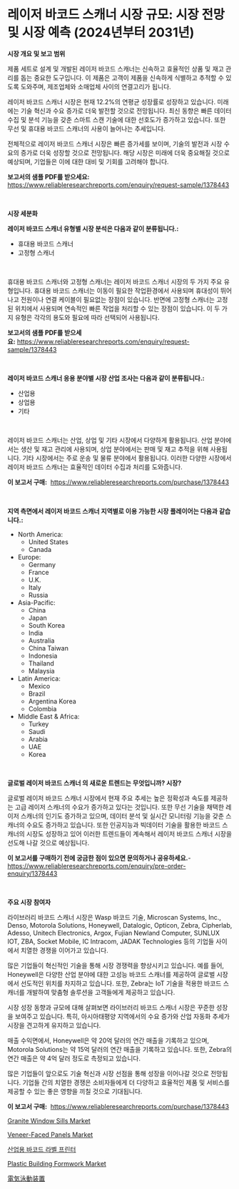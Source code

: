 <p><h1>레이저 바코드 스캐너 시장 규모: 시장 전망 및 시장 예측 (2024년부터 2031년)</h1></p><p><strong>시장 개요 및 보고 범위</strong></p>
<p><p>제품 세트로 설계 및 개발된 레이저 바코드 스캐너는 신속하고 효율적인 상품 및 재고 관리를 돕는 중요한 도구입니다. 이 제품은 고객이 제품을 신속하게 식별하고 추적할 수 있도록 도와주며, 제조업체와 소매업체 사이의 연결고리가 됩니다.</p><p>레이저 바코드 스캐너 시장은 현재 12.2%의 연평균 성장률로 성장하고 있습니다. 미래에는 기술 혁신과 수요 증가로 더욱 발전할 것으로 전망됩니다. 최신 동향은 빠른 데이터 수집 및 분석 기능을 갖춘 스마트 스캔 기술에 대한 선호도가 증가하고 있습니다. 또한 무선 및 휴대용 바코드 스캐너의 사용이 늘어나는 추세입니다.</p><p>전체적으로 레이저 바코드 스캐너 시장은 빠른 증가세를 보이며, 기술의 발전과 시장 수요의 증가로 더욱 성장할 것으로 전망됩니다. 해당 시장은 미래에 더욱 중요해질 것으로 예상되며, 기업들은 이에 대한 대비 및 기회를 고려해야 합니다.</p></p>
<p><strong>보고서의 샘플 PDF를 받으세요:</strong> <a href="https://www.reliableresearchreports.com/enquiry/request-sample/1378443">https://www.reliableresearchreports.com/enquiry/request-sample/1378443</a></p>
<p>&nbsp;</p>
<p><strong>시장 세분화</strong></p>
<p><strong>레이저 바코드 스캐너 유형별 시장 분석은 다음과 같이 분류됩니다.:</strong></p>
<p><ul><li>휴대용 바코드 스캐너</li><li>고정형 스캐너</li></ul></p>
<p>&nbsp;</p>
<p><p>휴대용 바코드 스캐너와 고정형 스캐너는 레이저 바코드 스캐너 시장의 두 가지 주요 유형입니다. 휴대용 바코드 스캐너는 이동이 필요한 작업환경에서 사용되며 휴대성이 뛰어나고 전원이나 연결 케이블이 필요없는 장점이 있습니다. 반면에 고정형 스캐너는 고정된 위치에서 사용되며 연속적인 빠른 작업을 처리할 수 있는 장점이 있습니다. 이 두 가지 유형은 각각의 용도와 필요에 따라 선택되어 사용됩니다.</p></p>
<p><strong>보고서의 샘플 PDF를 받으세요:</strong>&nbsp;<a href="https://www.reliableresearchreports.com/enquiry/request-sample/1378443">https://www.reliableresearchreports.com/enquiry/request-sample/1378443</a></p>
<p>&nbsp;</p>
<p><strong> 레이저 바코드 스캐너 응용 분야별 시장 산업 조사는 다음과 같이 분류됩니다.:</strong></p>
<p><ul><li>산업용</li><li>상업용</li><li>기타</li></ul></p>
<p>&nbsp;</p>
<p><p>레이저 바코드 스캐너는 산업, 상업 및 기타 시장에서 다양하게 활용됩니다. 산업 분야에서는 생산 및 재고 관리에 사용되며, 상업 분야에서는 판매 및 재고 추적을 위해 사용됩니다. 기타 시장에서는 주로 운송 및 물류 분야에서 활용됩니다. 이러한 다양한 시장에서 레이저 바코드 스캐너는 효율적인 데이터 수집과 처리를 도와줍니다.</p></p>
<p><strong>이 보고서 구매:</strong>&nbsp; <a href="https://www.reliableresearchreports.com/purchase/1378443">https://www.reliableresearchreports.com/purchase/1378443</a></p>
<p>&nbsp;</p>
<p><strong>지역 측면에서 레이저 바코드 스캐너 지역별로 이용 가능한 시장 플레이어는 다음과 같습니다.:</strong></p>
<p><ul>
    <li>
        North America:
        <ul>
            <li>United States</li>
            <li>Canada</li>
        </ul>
    </li>
    <li>
        Europe:
        <ul>
            <li>Germany</li>
            <li>France</li>
            <li>U.K.</li>
            <li>Italy</li>
            <li>Russia</li>
        </ul>
    </li>
    <li>
        Asia-Pacific:
        <ul>
            <li>China</li>
            <li>Japan</li>
            <li>South Korea</li>
            <li>India</li>
            <li>Australia</li>
            <li>China Taiwan</li>
            <li>Indonesia</li>
            <li>Thailand</li>
            <li>Malaysia</li>
        </ul>
    </li>
    <li>
        Latin America:
        <ul>
            <li>Mexico</li>
            <li>Brazil</li>
            <li>Argentina Korea</li>
            <li>Colombia</li>
        </ul>
    </li>
    <li>
        Middle East & Africa:
        <ul>
            <li>Turkey</li>
            <li>Saudi</li>
            <li>Arabia</li>
            <li>UAE</li>
            <li>Korea</li>
        </ul>
    </li>
    </ul></p>
<p>&nbsp;</p>
<p><strong>글로벌 레이저 바코드 스캐너 의 새로운 트렌드는 무엇입니까? 시장?</strong></p>
<p><p>글로벌 레이저 바코드 스캐너 시장에서 현재 주요 추세는 높은 정확성과 속도를 제공하는 고급 레이저 스캐너의 수요가 증가하고 있다는 것입니다. 또한 무선 기술을 채택한 레이저 스캐너의 인기도 증가하고 있으며, 데이터 분석 및 실시간 모니터링 기능을 갖춘 스캐너의 수요도 증가하고 있습니다. 또한 인공지능과 빅데이터 기술을 활용한 바코드 스캐너의 시장도 성장하고 있어 이러한 트렌드들이 계속해서 레이저 바코드 스캐너 시장을 선도해 나갈 것으로 예상됩니다.</p></p>
<p><strong>이 보고서를 구매하기 전에 궁금한 점이 있으면 문의하거나 공유하세요.</strong>- <a href="https://www.reliableresearchreports.com/enquiry/pre-order-enquiry/1378443">https://www.reliableresearchreports.com/enquiry/pre-order-enquiry/1378443</a></p>
<p>&nbsp;</p>
<p><strong>주요 시장 참여자</strong></p>
<p><p>라이브러리 바코드 스캐너 시장은 Wasp 바코드 기술, Microscan Systems, Inc., Denso, Motorola Solutions, Honeywell, Datalogic, Opticon, Zebra, Cipherlab, Adesso, Unitech Electronics, Argox, Fujian Newland Computer, SUNLUX IOT, ZBA, Socket Mobile, IC Intracom, JADAK Technologies 등의 기업들 사이에서 치열한 경쟁을 이어가고 있습니다. </p><p>많은 기업들이 혁신적인 기술을 통해 시장 경쟁력을 향상시키고 있습니다. 예를 들어, Honeywell은 다양한 산업 분야에 대한 고성능 바코드 스캐너를 제공하여 글로벌 시장에서 선도적인 위치를 차지하고 있습니다. 또한, Zebra는 IoT 기술을 적용한 바코드 스캐너를 개발하여 맞춤형 솔루션을 고객들에게 제공하고 있습니다.</p><p>시장 성장 동향과 규모에 대해 살펴보면 라이브러리 바코드 스캐너 시장은 꾸준한 성장을 보여주고 있습니다. 특히, 아시아태평양 지역에서의 수요 증가와 산업 자동화 추세가 시장을 견고하게 유지하고 있습니다.</p><p>매출 수익면에서, Honeywell은 약 20억 달러의 연간 매출을 기록하고 있으며, Motorola Solutions는 약 15억 달러의 연간 매출을 기록하고 있습니다. 또한, Zebra의 연간 매출은 약 4억 달러 정도로 측정되고 있습니다.</p><p>많은 기업들이 앞으로도 기술 혁신과 시장 선점을 통해 성장을 이어나갈 것으로 전망됩니다. 기업들 간의 치열한 경쟁은 소비자들에게 더 다양하고 효율적인 제품 및 서비스를 제공할 수 있는 좋은 영향을 끼칠 것으로 기대됩니다.</p></p>
<p><strong>이 보고서 구매:</strong>&nbsp;&nbsp;<a href="https://www.reliableresearchreports.com/purchase/1378443">https://www.reliableresearchreports.com/purchase/1378443</a></p>
<p><p><a href="https://issuu.com/reportprime-2/docs/granite-window-sills-market-size-2030.pptx">Granite Window Sills Market</a></p><p><a href="https://issuu.com/reportprime-2/docs/veneer-faced-panels-market-size-2030.pptx">Veneer-Faced Panels Market</a></p><p><a href="https://github.com/plelbej847484502/Market-Research-Report-List-1/blob/main/1834819534.md">산업용 바코드 라벨 프린터</a></p><p><a href="https://github.com/marloy8/Market-Research-Report-List-3/blob/main/plastic-building-formwork-market.md">Plastic Building Formwork Market</a></p><p><a href="https://github.com/oafhukehf4709715/Market-Research-Report-List-1/blob/main/2177937842.md">電気泳動装置</a></p></p>
